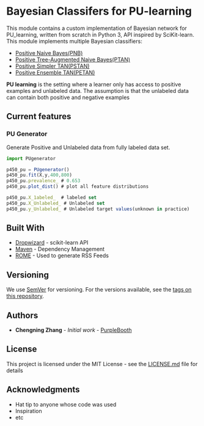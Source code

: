 # Bayesian Classifers for PU-learning


This module contains a custom implementation of Bayesian network for PU_learning, written from scratch in Python 3, API inspired by SciKit-learn. 
This module implements multiple Bayesian classifiers: 
* [Positive Naive Bayes(PNB)](https://doi.org/10.1016/j.patrec.2007.08.003 "PNB")
* [Positive Tree-Augmented Naive Bayes(PTAN)](https://doi.org/10.1016/j.patrec.2007.08.003 "PTAN")
* [Positive Simpler TAN(PSTAN)](https://github.com/chengning-zhang/Bayesian-Classifers-for-PU_learning "PSTAN")
* [Positive Ensemble TAN(PETAN)](https://github.com/chengning-zhang/Bayesian-Classifers-for-PU_learning "PETAN")

**PU learning** is the setting where a learner only has access to positive examples and unlabeled data. The assumption is that the unlabeled data can contain both positive and negative examples 

## Current features

### PU Generator
Generate Positive and Unlabeled data from fully labeled data set. 

```javascript
import PUgenerator

p450_pu = PUgenerator()
p450_pu.fit(X,y,400,800)
p450_pu.prevalence_ # 0.653
p450_pu.plot_dist() # plot all feature distributions

p450_pu.X_1abeled_  # labeled set
p450_pu.X_Unlabeled_ # Unlabeled set
p450_pu.y_Unlabeled_ # Unlabeled target values(unknown in practice)
```


## Built With

* [Dropwizard](https://scikit-learn.org/stable/modules/classes.html) - scikit-learn API
* [Maven](https://maven.apache.org/) - Dependency Management
* [ROME](https://rometools.github.io/rome/) - Used to generate RSS Feeds


## Versioning

We use [SemVer](http://semver.org/) for versioning. For the versions available, see the [tags on this repository](https://github.com/your/project/tags). 

## Authors

* **Chengning Zhang** - *Initial work* - [PurpleBooth](https://github.com/)

## License

This project is licensed under the MIT License - see the [LICENSE.md](LICENSE.md) file for details

## Acknowledgments

* Hat tip to anyone whose code was used
* Inspiration
* etc
